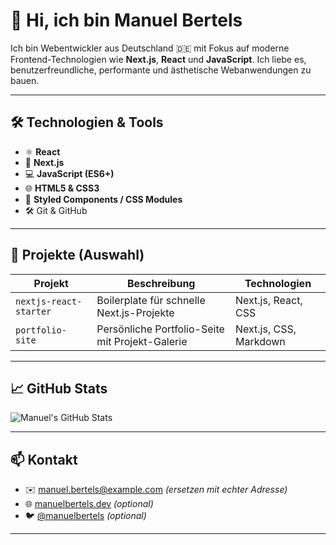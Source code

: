 # 👋 Hi, ich bin Manuel Bertels

Ich bin Webentwickler aus Deutschland 🇩🇪 mit Fokus auf moderne Frontend-Technologien wie **Next.js**, **React** und **JavaScript**. Ich liebe es, benutzerfreundliche, performante und ästhetische Webanwendungen zu bauen.

---

## 🛠️ Technologien & Tools

- ⚛️ **React**
- 🚀 **Next.js**
- 💻 **JavaScript (ES6+)**
- 🌐 **HTML5 & CSS3**
- 🎨 **Styled Components / CSS Modules**
- 🛠️ Git & GitHub

---

## 📂 Projekte (Auswahl)

| Projekt            | Beschreibung                                  | Technologien            |
|--------------------|-----------------------------------------------|--------------------------|
| `nextjs-react-starter` | Boilerplate für schnelle Next.js-Projekte        | Next.js, React, CSS      |
| `portfolio-site`      | Persönliche Portfolio-Seite mit Projekt-Galerie | Next.js, CSS, Markdown   |

---

## 📈 GitHub Stats

![Manuel's GitHub Stats](https://github-readme-stats.vercel.app/api?username=manuelbertels&show_icons=true&theme=tokyonight)

---

## 📫 Kontakt

- ✉️ manuel.bertels@example.com *(ersetzen mit echter Adresse)*
- 🌐 [manuelbertels.dev](https://manuelbertels.dev) *(optional)*
- 🐦 [@manuelbertels](https://twitter.com/manuelbertels) *(optional)*

---

